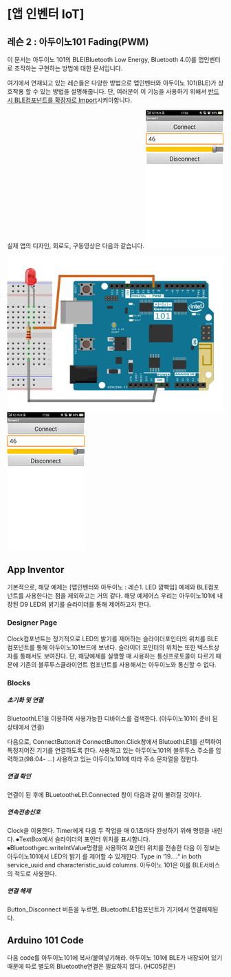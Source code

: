 # [앱 인벤터 IoT]
## 레슨 2 : 아두이노101 Fading(PWM)

이 문서는 아두이노 101의 BLE(Bluetooth Low Energy, Bluetooth 4.0)를 앱인벤터로 조작하는 구현하는 방법에 대한 문서입니다.  

여기에서 연재되고 있는 레슨들은 다양한 방법으로 앱인벤터와 아두이노 101(BLE)가 상호작용 할 수 있는 방법을 설명해줍니다. 단, 여러분이 이 기능을 사용하기 위해서 [반드시 BLE컴포넌트를 확장자로 Import](http://appinventor.mit.edu/extensions/)시켜야합니다.

실제 앱의 디자인, 회로도, 구동영상은 다음과 같습니다.
![](https://github.com/mtinet/arduino101Examples/blob/master/image/8.png?raw=true)  
![](https://github.com/mtinet/arduino101Examples/blob/master/image/16.png?raw=true)  
[![](https://github.com/mtinet/arduino101Examples/blob/master/image/8.png?raw=true)](https://youtu.be/ihMyDoxapBQ)  

## App Inventor
기본적으로, 해당 예제는 [앱인벤터와 아두이노 : 레슨1. LED 깜빡임] 예제와 BLE컴포넌트를 사용한다는 점을 제외하고는 거의 같다. 해당 예제어스 우리는 아두이노101에 내장된 D9 LED의 밝기를 슬라이더를 통해 제어하고자 한다.

### Designer Page

Clock컴포넌트는 정기적으로 LED의 밝기를 제어하는 슬라이더포인터의 위치를 BLE 컴포넌트를 통해 아두이노101보드에 보낸다. 슬라이더 포인터의 위치는 또한 텍스트상자를 통해서도 보여진다. 단, 해당예제를 실행할 때 사용하는 통신프로토콜이 다르기 때문에 기존의 블루투스클라이언트 컴포넌트를 사용해서는 아두이노와 통신할 수 없다. 

### Blocks

##### 초기화 및 연결
BluetoothLE1을 이용하여 사용가능한 디바이스를 검색한다. (아두이노101이 준비 된 상태에서 연결)

다음으로, ConnectButton과 ConnectButton.Click창에서 BlutoothLE1를 선택하여 특정지어진 기기를 연결하도록 한다. 사용하고 있는 아두이노101의 블루투스 주소를 입력하고(98:04- ...) 사용하고 있는 아두이노101에 따라 주소 문자열을 정한다.

##### 연결 확인

연결이 된 후에 BLuetootheLE!.Connected 창이 다음과 같이 불려질 것이다.

##### 연속전송신호

Clock을 이용한다. Timer에게 다음 두 작업을 매 0.1초마다 완성하기 위해 명령을 내린다. 
 ⦁TextBox에서 슬라이더의 포인터 위치를 표시합니다.
 ⦁Bluetoothgec.writeIntValue명령을 사용하여 포인터 위치를 전송한 다음 이 정보는 아두이노101에서 LED의 밝기     를 제어할 수 있게한다. Type in ‘19....“ in both service_uuid and characteristic_uuid columns. 아두이노 101은 이를 BLE서비스의 척도로 사용한다.

##### 연결 해제
Button_Disconnect 버튼을 누르면, BluetoothLE1컴포넌트가 기기에서 연결해제된다.


## Arduino 101 Code

다음 code를 아두이노101에 복사/붙여넣기해라. 아두이노 101에 BLE가 내장되어 있기 때문에 따로 별도의 Bluetoothe연결은 필요하지 않다. (HC05같은)
